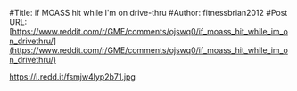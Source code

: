 #Title: if MOASS hit while I'm on drive-thru
#Author: fitnessbrian2012
#Post URL: [https://www.reddit.com/r/GME/comments/ojswq0/if_moass_hit_while_im_on_drivethru/](https://www.reddit.com/r/GME/comments/ojswq0/if_moass_hit_while_im_on_drivethru/)


https://i.redd.it/fsmjw4lyp2b71.jpg